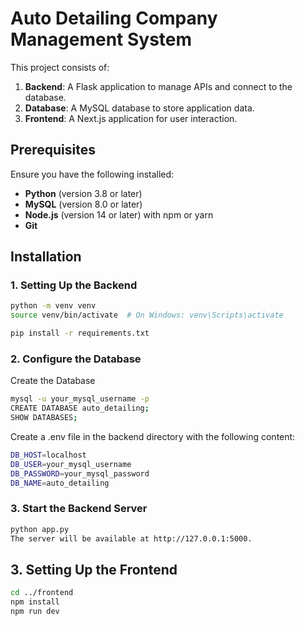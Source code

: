 
# Auto Detailing Company Management System

This project consists of:
1. **Backend**: A Flask application to manage APIs and connect to the database.
2. **Database**: A MySQL database to store application data.
3. **Frontend**: A Next.js application for user interaction.

## Prerequisites

Ensure you have the following installed:
- **Python** (version 3.8 or later)
- **MySQL** (version 8.0 or later)
- **Node.js** (version 14 or later) with npm or yarn
- **Git**

## Installation

### 1. Setting Up the Backend

```bash
python -m venv venv
source venv/bin/activate  # On Windows: venv\Scripts\activate

pip install -r requirements.txt
```

### 2. Configure the Database

Create the Database

```bash
mysql -u your_mysql_username -p
CREATE DATABASE auto_detailing;
SHOW DATABASES;
```

Create a .env file in the backend directory with the following content:

```bash
DB_HOST=localhost
DB_USER=your_mysql_username
DB_PASSWORD=your_mysql_password
DB_NAME=auto_detailing
```

### 3. Start the Backend Server

```bash
python app.py
The server will be available at http://127.0.0.1:5000.
```

## 3. Setting Up the Frontend
```bash
cd ../frontend
npm install
npm run dev
```



